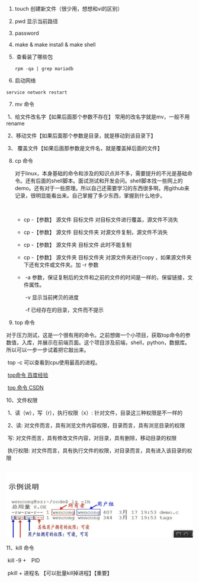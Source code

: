 1.    touch 创建新文件（很少用，想想和vi的区别）

2.    pwd   显示当前路径

3.    password

4.    make  &  make install  & make shell

5. ​    查看装了哪些包

   ```shell
   rpm -qa | grep mariadb      
   ```

6.   启动网络

   ```shell
   service network restart
   ```


7. mv 命令

​           1、给文件改名字【如果后面那个参数不存在】 常用的改名字就是mv，一般不用rename

​           2、移动文件【如果后面那个参数是目录，就是移动到该目录下】

​           3、 覆盖文件【如果后面那参数是文件名，就是覆盖掉后面的文件】

8. cp 命令

   ​      对于linux，本身基础的命令和涉及的知识点并不多，需要提升的不光是基础命令。还有后面的shell脚本。面试测试和开发会问。shell脚本找一些网上的demo。还有对于一些原理。所以自己还需要学习的东西很多啊。用github来记录，很明显能看出来。自己掌握了多少东西，掌握到什么地步。

   ​      

     + cp   -【参数】 源文件   目标文件         对目标文件进行覆盖，源文件不消失

      + cp   -【参数】 源文件   目标文件夹       对源文件复制，源文件不消失

      + cp   -【参数】 源文件夹  目标文件        此时不能复制

      + cp   -【参数】 源文件夹  目标文件夹    对源文件夹进行copy ，如果源文件夹下还有文件或文件夹。加 -r 参数

      + ​    -a   参数，保证复制后的文件和之前的文件的时间是一样的，保留链接，文件属性。

        ​    -v    显示当前拷贝的进度

        ​    -f     已经存在的目录，文件而不提示

          

         

        

9. top 命令

​               对于压力测试，这是一个很有用的命令。之前想做一个小项目，获取top命令的参数值，入库，并展示在前端页面。这个项目涉及前端，shell，python，数据库。所以可以一步一步试着把它敲出来。

​                top   -c  可以查看到cpu使用最高的进程。

​               [top命令 百度经验](https://jingyan.baidu.com/article/4d58d5412917cb9dd4e9c0ed.html)

​                [top 命令 CSDN](https://blog.csdn.net/weixin_42500678/article/details/80754737)

10、文件权限

​              1、读（w），写（r），执行权限（x）:  针对文件，目录这三种权限是不一样的

​               2、读: 对文件而言，具有浏览文件内容权限，目录而言，具有浏览目录的权限

​                     写: 对文件而言，具有修改文件内容，对目录，具有删除，移动目录的权限

​                    执行权限: 对文件而言，具有执行文件的权限，对目录而言，具有进入该目录的权限

​               ![1567764026446](1567764026446.png)

11、kill 命令

​        kill  -9 +　PID 

​       pkill + 进程名  【可以批量kill掉进程】【重要】









​     